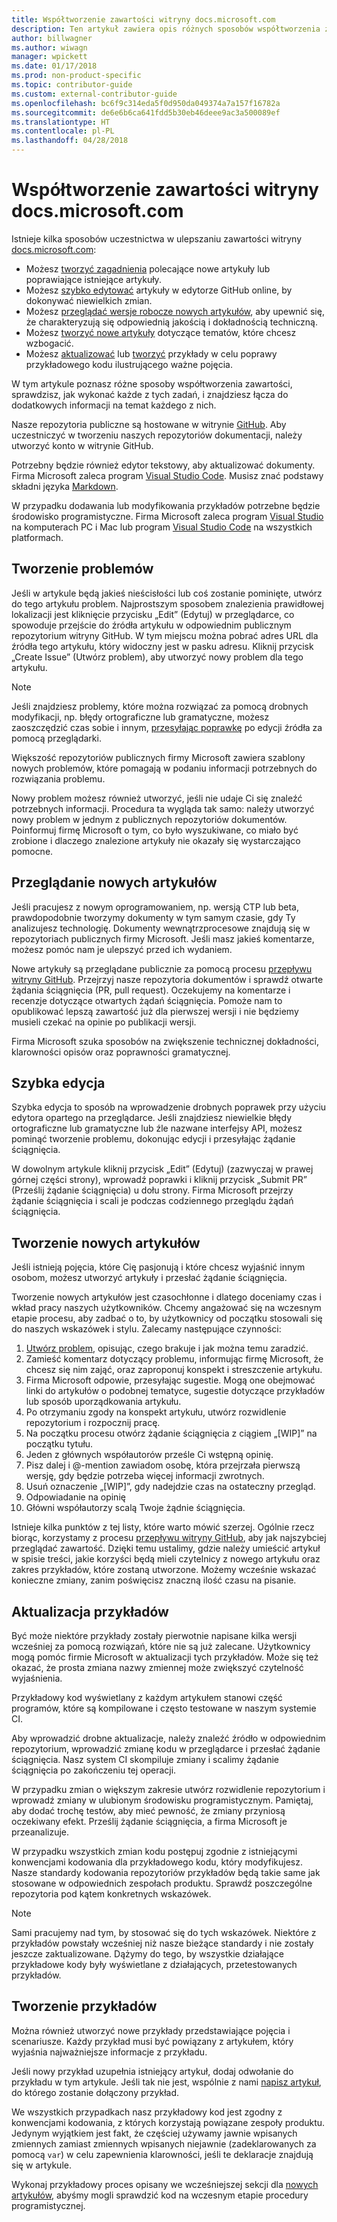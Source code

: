 ```yaml
---
title: Współtworzenie zawartości witryny docs.microsoft.com
description: Ten artykuł zawiera opis różnych sposobów współtworzenia zawartości witryny docs.microsoft.com.
author: billwagner
ms.author: wiwagn
manager: wpickett
ms.date: 01/17/2018
ms.prod: non-product-specific
ms.topic: contributor-guide
ms.custom: external-contributor-guide
ms.openlocfilehash: bc6f9c314eda5f0d950da049374a7a157f16782a
ms.sourcegitcommit: de6e6b6ca641fdd5b30eb46deee9ac3a500089ef
ms.translationtype: HT
ms.contentlocale: pl-PL
ms.lasthandoff: 04/28/2018
---
```

# <a name="how-to-contribute-to-docsmicrosoftcom"></a>Współtworzenie zawartości witryny docs.microsoft.com

Istnieje kilka sposobów uczestnictwa w ulepszaniu zawartości witryny [docs.microsoft.com](https://docs.microsoft.com):

- Możesz [tworzyć zagadnienia](#create-issues) polecające nowe artykuły lub poprawiające istniejące artykuły.
- Możesz [szybko edytować](#quick-edits) artykuły w edytorze GitHub online, by dokonywać niewielkich zmian.
- Możesz [przeglądać wersje robocze nowych artykułów](#review-new-articles), aby upewnić się, że charakteryzują się odpowiednią jakością i dokładnością techniczną.
- Możesz [tworzyć nowe artykuły](#create-new-articles) dotyczące tematów, które chcesz wzbogacić.
- Możesz [aktualizować](#update-samples) lub [tworzyć](#create-samples) przykłady w celu poprawy przykładowego kodu ilustrującego ważne pojęcia.

W tym artykule poznasz różne sposoby współtworzenia zawartości, sprawdzisz, jak wykonać każde z tych zadań, i znajdziesz łącza do dodatkowych informacji na temat każdego z nich.

Nasze repozytoria publiczne są hostowane w witrynie [GitHub](https://wwww.GitHub.com).  Aby uczestniczyć w tworzeniu naszych repozytoriów dokumentacji, należy utworzyć konto w witrynie GitHub.

Potrzebny będzie również edytor tekstowy, aby aktualizować dokumenty. Firma Microsoft zaleca program [Visual Studio Code](https://www.visualstudio.com/code). Musisz znać podstawy składni języka [Markdown](https://daringfireball.net/projects/markdown/syntax).

W przypadku dodawania lub modyfikowania przykładów potrzebne będzie środowisko programistyczne. Firma Microsoft zaleca program [Visual Studio](https://www.visualstudio.com) na komputerach PC i Mac lub program [Visual Studio Code](https://www.visualstudio.com/code) na wszystkich platformach.

## <a name="create-issues"></a>Tworzenie problemów

Jeśli w artykule będą jakieś nieścisłości lub coś zostanie pominięte, utwórz do tego artykułu problem. Najprostszym sposobem znalezienia prawidłowej lokalizacji jest kliknięcie przycisku „Edit” (Edytuj) w przeglądarce, co spowoduje przejście do źródła artykułu w odpowiednim publicznym repozytorium witryny GitHub. W tym miejscu można pobrać adres URL dla źródła tego artykułu, który widoczny jest w pasku adresu. Kliknij przycisk „Create Issue” (Utwórz problem), aby utworzyć nowy problem dla tego artykułu.

> [!NOTE]
> Jeśli znajdziesz problemy, które można rozwiązać za pomocą drobnych modyfikacji, np. błędy ortograficzne lub gramatyczne, możesz zaoszczędzić czas sobie i innym, [przesyłając poprawkę](#quick-edits) po edycji źródła za pomocą przeglądarki.

Większość repozytoriów publicznych firmy Microsoft zawiera szablony nowych problemów, które pomagają w podaniu informacji potrzebnych do rozwiązania problemu.

Nowy problem możesz również utworzyć, jeśli nie udaje Ci się znaleźć potrzebnych informacji. Procedura ta wygląda tak samo: należy utworzyć nowy problem w jednym z publicznych repozytoriów dokumentów. Poinformuj firmę Microsoft o tym, co było wyszukiwane, co miało być zrobione i dlaczego znalezione artykuły nie okazały się wystarczająco pomocne.

## <a name="review-new-articles"></a>Przeglądanie nowych artykułów

Jeśli pracujesz z nowym oprogramowaniem, np. wersją CTP lub beta, prawdopodobnie tworzymy dokumenty w tym samym czasie, gdy Ty analizujesz technologię. Dokumenty wewnątrzprocesowe znajdują się w repozytoriach publicznych firmy Microsoft. Jeśli masz jakieś komentarze, możesz pomóc nam je ulepszyć przed ich wydaniem.

Nowe artykuły są przeglądane publicznie za pomocą procesu [przepływu witryny GitHub](https://guides.github.com/introduction/flow/). Przejrzyj nasze repozytoria dokumentów i sprawdź otwarte żądania ściągnięcia (PR, pull request). Oczekujemy na komentarze i recenzje dotyczące otwartych żądań ściągnięcia. Pomoże nam to opublikować lepszą zawartość już dla pierwszej wersji i nie będziemy musieli czekać na opinie po publikacji wersji.

Firma Microsoft szuka sposobów na zwiększenie technicznej dokładności, klarowności opisów oraz poprawności gramatycznej.

## <a name="quick-edits"></a>Szybka edycja

Szybka edycja to sposób na wprowadzenie drobnych poprawek przy użyciu edytora opartego na przeglądarce. Jeśli znajdziesz niewielkie błędy ortograficzne lub gramatyczne lub źle nazwane interfejsy API, możesz pominąć tworzenie problemu, dokonując edycji i przesyłając żądanie ściągnięcia.

W dowolnym artykule kliknij przycisk „Edit” (Edytuj) (zazwyczaj w prawej górnej części strony), wprowadź poprawki i kliknij przycisk „Submit PR” (Prześlij żądanie ściągnięcia) u dołu strony. Firma Microsoft przejrzy żądanie ściągnięcia i scali je podczas codziennego przeglądu żądań ściągnięcia.

## <a name="create-new-articles"></a>Tworzenie nowych artykułów

Jeśli istnieją pojęcia, które Cię pasjonują i które chcesz wyjaśnić innym osobom, możesz utworzyć artykuły i przesłać żądanie ściągnięcia.

Tworzenie nowych artykułów jest czasochłonne i dlatego doceniamy czas i wkład pracy naszych użytkowników. Chcemy angażować się na wczesnym etapie procesu, aby zadbać o to, by użytkownicy od początku stosowali się do naszych wskazówek i stylu. Zalecamy następujące czynności:

1. [Utwórz problem](#create-issues), opisując, czego brakuje i jak można temu zaradzić.
1. Zamieść komentarz dotyczący problemu, informując firmę Microsoft, że chcesz się nim zająć, oraz zaproponuj konspekt i streszczenie artykułu.
1. Firma Microsoft odpowie, przesyłając sugestie. Mogą one obejmować linki do artykułów o podobnej tematyce, sugestie dotyczące przykładów lub sposób uporządkowania artykułu.
1. Po otrzymaniu zgody na konspekt artykułu, utwórz rozwidlenie repozytorium i rozpocznij pracę.
1. Na początku procesu otwórz żądanie ściągnięcia z ciągiem „[WIP]” na początku tytułu.
1. Jeden z głównych współautorów prześle Ci wstępną opinię.
1. Pisz dalej i @-mention zawiadom osobę, która przejrzała pierwszą wersję, gdy będzie potrzeba więcej informacji zwrotnych.
1. Usuń oznaczenie „[WIP]”, gdy nadejdzie czas na ostateczny przegląd.
1. Odpowiadanie na opinię
1. Główni współautorzy scalą Twoje żądnie ściągnięcia.

Istnieje kilka punktów z tej listy, które warto mówić szerzej. Ogólnie rzecz biorąc, korzystamy z procesu [przepływu witryny GitHub](https://guides.github.com/introduction/flow/), aby jak najszybciej przeglądać zawartość. Dzięki temu ustalimy, gdzie należy umieścić artykuł w spisie treści, jakie korzyści będą mieli czytelnicy z nowego artykułu oraz zakres przykładów, które zostaną utworzone. Możemy wcześnie wskazać konieczne zmiany, zanim poświęcisz znaczną ilość czasu na pisanie.

## <a name="update-samples"></a>Aktualizacja przykładów

Być może niektóre przykłady zostały pierwotnie napisane kilka wersji wcześniej za pomocą rozwiązań, które nie są już zalecane. Użytkownicy mogą pomóc firmie Microsoft w aktualizacji tych przykładów. Może się też okazać, że prosta zmiana nazwy zmiennej może zwiększyć czytelność wyjaśnienia.

Przykładowy kod wyświetlany z każdym artykułem stanowi część programów, które są kompilowane i często testowane w naszym systemie CI.

Aby wprowadzić drobne aktualizacje, należy znaleźć źródło w odpowiednim repozytorium, wprowadzić zmianę kodu w przeglądarce i przesłać żądanie ściągnięcia. Nasz system CI skompiluje zmiany i scalimy żądanie ściągnięcia po zakończeniu tej operacji.

W przypadku zmian o większym zakresie utwórz rozwidlenie repozytorium i wprowadź zmiany w ulubionym środowisku programistycznym. Pamiętaj, aby dodać trochę testów, aby mieć pewność, że zmiany przyniosą oczekiwany efekt. Prześlij żądanie ściągnięcia, a firma Microsoft je przeanalizuje.

W przypadku wszystkich zmian kodu postępuj zgodnie z istniejącymi konwencjami kodowania dla przykładowego kodu, który modyfikujesz. Nasze standardy kodowania repozytoriów przykładów będą takie same jak stosowane w odpowiednich zespołach produktu. Sprawdź poszczególne repozytoria pod kątem konkretnych wskazówek.

> [!NOTE]
> Sami pracujemy nad tym, by stosować się do tych wskazówek. Niektóre z przykładów powstały wcześniej niż nasze bieżące standardy i nie zostały jeszcze zaktualizowane. Dążymy do tego, by wszystkie działające przykładowe kody były wyświetlane z działających, przetestowanych przykładów.

## <a name="create-samples"></a>Tworzenie przykładów

Można również utworzyć nowe przykłady przedstawiające pojęcia i scenariusze. Każdy przykład musi być powiązany z artykułem, który wyjaśnia najważniejsze informacje z przykładu.

Jeśli nowy przykład uzupełnia istniejący artykuł, dodaj odwołanie do przykładu w tym artykule. Jeśli tak nie jest, wspólnie z nami [napisz artykuł](#create-new-articles), do którego zostanie dołączony przykład.

We wszystkich przypadkach nasz przykładowy kod jest zgodny z konwencjami kodowania, z których korzystają powiązane zespoły produktu. Jedynym wyjątkiem jest fakt, że częściej używamy jawnie wpisanych zmiennych zamiast zmiennych wpisanych niejawnie (zadeklarowanych za pomocą `var`) w celu zapewnienia klarowności, jeśli te deklaracje znajdują się w artykule.

Wykonaj przykładowy proces opisany we wcześniejszej sekcji dla [nowych artykułów](#create-new-articles), abyśmy mogli sprawdzić kod na wczesnym etapie procedury programistycznej.
